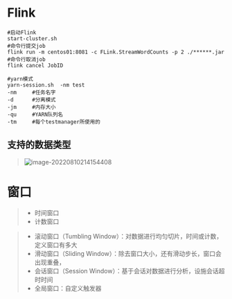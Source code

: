 # Flink

```shell
#启动Flink
start-cluster.sh
#命令行提交job
flink run -m centos01:8081 -c FLink.StreamWordCounts -p 2 ./******.jar
#命令行取消job
flink cancel JobID
```



```shell
#yarn模式
yarn-session.sh  -nm test
-nm		#任务名字
-d		#分离模式
-jm		#内存大小
-qu		#YARN队列名
-tm		#每个testmanager所使用的
```



## 支持的数据类型

>![image-20220810214154408](C:\Users\Administrator\AppData\Roaming\Typora\typora-user-images\image-20220810214154408.png)

# 窗口

>- 时间窗口
>- 计数窗口

>- 滚动窗口（Tumbling Window）：对数据进行均匀切片，时间或计数，定义窗口有多大
>- 滑动窗口（Sliding Window）：除去窗口大小，还有滑动步长，窗口会出现重叠， 
>- 会话窗口（Session Window）：基于会话对数据进行分析，设施会话超时时间
>- 全局窗口：自定义触发器
>
>
